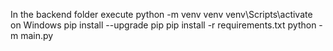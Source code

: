 
In the backend folder execute 
python -m venv venv
venv\Scripts\activate on Windows
pip install --upgrade pip
pip install -r requirements.txt
python -m main.py


